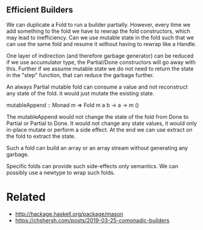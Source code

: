 Efficient Builders
------------------

We can duplicate a Fold to run a builder partially. However, every time we
add something to the fold we have to rewrap the fold constructors, which may
lead to inefficiency. Can we use mutable state in the fold such that we can use
the same fold and resume it without having to rewrap like a Handle.

One layer of indirection (and therefore garbage generator) can be reduced if we
use  accumulator type, the Partial/Done constructors will go away with this.
Further if we assume mutable state we do not need to return the state in the
"step" function, that can reduce the garbage further.

An always Partial mutable fold can consume a value and not reconstruct any
state of the fold. it would just mutate the existing state.

mutableAppend :: Monad m => Fold m a b -> a -> m ()

The mutableAppend would not change the state of the fold from Done to Partial
or Partial to Done. It would not change any state values, it would only
in-place mutate or perform a side effect. At the end we can use extract on the
fold to extract the state.

Such a fold can build an array or an array stream without generating any
garbage.

Specific folds can provide such side-effects only semantics. We can
possibly use a newtype to wrap such folds.

# Related

* http://hackage.haskell.org/package/mason
* https://chshersh.com/posts/2019-03-25-comonadic-builders
